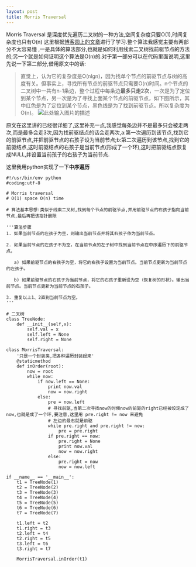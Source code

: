 ```yaml
---
layout: post
title: Morris Traversal
---
```


Morris Traversal 是深度优先遍历二叉树的一种方法,空间复杂度只要O(1),时间复杂度也只有O(n)
这里根据[博客园上的文章][1]进行了学习.整个算法我感觉主要有两部分不太容易懂 ,一是具体的算法部分,也就是如何利用线索二叉树找前驱节点的方法的;另一个就是如何证明这个算法是O(n)的.对于第一部分可以在代码里面说明,这里先说一下第二部分,借用原文中的话:

> 直觉上，认为它的复杂度是O(nlgn)，因为找单个节点的前驱节点与树的高度有关。但事实上，寻找所有节点的前驱节点只需要O(n)时间。n个节点的二叉树中一共有n-1条边，整个过程中每条边**最多只走2次**，一次是为了定位到某个节点，另一次是为了寻找上面某个节点的前驱节点，如下图所示，其中红色是为了定位到某个节点，黑色线是为了找到前驱节点。所以复杂度为O(n)。
![此处输入图片的描述][2]

原文在这里讲的已经很详细了,这里补充一点,我感觉每条边并不是最多只会被走两次,而是最多会走3次,因为找前驱结点的话会走两次,a:第一次遍历到该节点,找到它的前驱节点,并把前驱节点的右孩子设为当前节点;b:第二次遍历到该节点,找到它的前驱结点,这时前驱结点的右孩子是当前节点(形成了一个环),这时把前驱结点恢复成NULL,并设置当前孩子的右孩子为当前节点.

这里我用python实现了一下**中序遍历**

    #!/usr/bin/env python
    #coding:utf-8
    
    # Morris traversal
    # O(1) space O(n) time
    
    # 算法基本思想:类似于线索二叉树,找到每个节点的前驱节点,并用前驱节点的右孩子指向当前节点,最后再把该指针删除
    
    '''算法步骤
    1. 如果当前节点的左孩子为空，则输出当前节点并将其右孩子作为当前节点。
    
    2. 如果当前节点的左孩子不为空，在当前节点的左子树中找到当前节点在中序遍历下的前驱节点。
    
       a) 如果前驱节点的右孩子为空，将它的右孩子设置为当前节点。当前节点更新为当前节点的左孩子。
    
       b) 如果前驱节点的右孩子为当前节点，将它的右孩子重新设为空（恢复树的形状）。输出当前节点。当前节点更新为当前节点的右孩子。
    
    3. 重复以上1、2直到当前节点为空。
    '''
    
    # 二叉树
    class TreeNode:
        def __init__(self,x):
            self.val = x
            self.left = None
            self.right = None
    
    class MorrisTraversal:
        '只是一个封装类,把各种遍历封装起来'
        @staticmethod
        def inOrder(root):
            now = root
            while now:
                if now.left == None:
                    print now.val
                    now = now.right
                else:
                    pre = now.left
                    # 寻找前驱,当第二次寻找now的时候now的前驱的right已经被设定成了now,也就是成了一个环,要注意,这里用 pre.right != now 来避免
                    # 左边的最右就是前驱
                    while pre.right and pre.right != now:
                        pre = pre.right
                    if pre.right == now:
                        pre.right = None
                        print now.val
                        now = now.right
                    else:
                        pre.right = now
                        now = now.left
    
    if __name__ == '__main__':
        t1 = TreeNode(1)
        t2 = TreeNode(2)
        t3 = TreeNode(3)
        t4 = TreeNode(4)
        t5 = TreeNode(5)
        t6 = TreeNode(6)
        t7 = TreeNode(7)
    
        t1.left = t2
        t1.right = t3
        t2.left = t4
        t2.right = t5
        t3.left = t6
        t3.right = t7
    
        MorrisTraversal.inOrder(t1)





  [1]: http://www.cnblogs.com/AnnieKim/archive/2013/06/15/MorrisTraversal.html
  [2]: http://images.cnitblog.com/blog/300640/201306/15150628-5285f29bab234750a62e2309394b6e14.jpg
